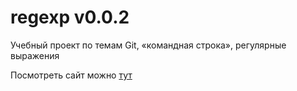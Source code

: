 # regexp v0.0.2

Учебный проект по темам Git, «командная строка», регулярные выражения

Посмотреть сайт можно [тут](https://ninanazarova.github.io/regexp/)
